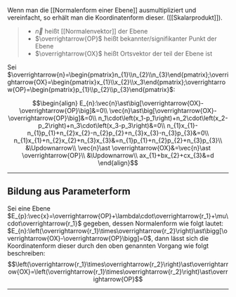 Wenn man die [[Normalenform einer Ebene]] ausmultipliziert und vereinfacht, so erhält man die Koordinatenform dieser.
([[Skalarprodukt]]).

>- $\vec{n}$ heißt [[Normalenvektor]] der Ebene
>- $\overrightarrow{OP}$ heißt bekannter/signifikanter Punkt der Ebene
>- $\overrightarrow{OX}$ heißt Ortsvektor der teil der Ebene ist

Sei $\overrightarrow{n}=\begin{pmatrix}n_{1}\\n_{2}\\n_{3}\end{pmatrix};\overrightarrow{OX}=\begin{pmatrix}x_{1}\\x_{2}\\x_3\end{pmatrix};\overrightarrow{OP}=\begin{pmatrix}p_{1}\\p_{2}\\p_{3}\end{pmatrix}$:

$$\begin{align}
E_{n}:\vec{n}\ast\big[\overrightarrow{OX}-\overrightarrow{OP}\big]&=0\\
\vec{n}\ast\big[\overrightarrow{OX}-\overrightarrow{OP}\big]&=0\\
n_1\cdot\left(x_1-p_1\right)+n_2\cdot\left(x_2-p_2\right)+n_3\cdot\left(x_3-p_3\right)&=0\\
n_{1}x_{1}-n_{1}p_{1}+n_{2}x_{2}-n_{2}p_{2}+n_{3}x_{3}-n_{3}p_{3}&=0\\
n_{1}x_{1}+n_{2}x_{2}+n_{3}x_{3}&=n_{1}p_{1}+n_{2}p_{2}+n_{3}p_{3}\\
&\Updownarrow\\
\vec{n}\ast \overrightarrow{OX}&=\vec{n}\ast \overrightarrow{OP}\\
&\Updownarrow\\
ax_{1}+bx_{2}+cx_{3}&=d
\end{align}$$

---
## Bildung aus Parameterform
Sei eine Ebene $E_{p}:\vec{x}=\overrightarrow{OP}+\lambda\cdot\overrightarrow{r_1}+\mu\cdot\overrightarrow{r_1}$ gegeben, dessen Normalenform wie folgt lautet: $E_{n}:\left(\overrightarrow{r_1}\times\overrightarrow{r_2}\right)\ast\bigg[\overrightarrow{OX}-\overrightarrow{OP}\bigg]=0$,
dann lässt sich die Koordinatenform dieser durch den oben genannten Vorgang wie folgt beschreiben:
$$\left(\overrightarrow{r_1}\times\overrightarrow{r_2}\right)\ast\overrightarrow{OX}=\left(\overrightarrow{r_1}\times\overrightarrow{r_2}\right)\ast\overrightarrow{OP}$$

---